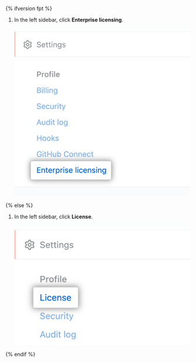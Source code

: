 {% ifversion fpt %}

1. In the left sidebar, click **Enterprise licensing**.
  !["Enterprise licensing" tab in the enterprise account settings sidebar](/assets/images/help/enterprises/enterprise-licensing-tab.png)

{% else %}

1. In the left sidebar, click **License**.
  !["License" tab in the enterprise account settings sidebar](/assets/images/enterprise/enterprise-server/license.png)

{% endif %}
